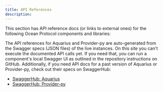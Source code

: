 ```yaml
---
title: API References
description: 
---
```


This section has API reference docs (or links to external ones) for the following Ocean Protocol components and libraries:

<repo name="ocean.js2"></repo>
<repo name="react"></repo>
<repo name="ocean.py2"></repo>
<repo name="ocean-contracts2"></repo>
<repo name="aquarius"></repo>
<repo name="provider-py"></repo>

The API references for Aquarius and Provider-py are auto-generated from the Swagger specs (JSON files) of the live instances. On this site you can't execute the documented API calls yet. If you need that, you can run a component's local Swagger UI as outlined in the repository instructions on GitHub.
Additionally, if you need API docs for a past version of Aquarius or Provider-py, check out their specs on SwaggerHub:

- [SwaggerHub: Aquarius](https://app.swaggerhub.com/apis/Ocean-Protocol/aquarius)
- [SwaggerHub: Provider-py](https://app.swaggerhub.com/apis/Ocean-Protocol/provider-py)
